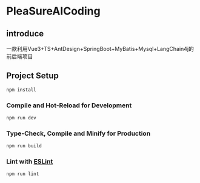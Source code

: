 # PleaSureAICoding
## introduce
一款利用Vue3+TS+AntDesign+SpringBoot+MyBatis+Mysql+LangChain4j的前后端项目

## Project Setup

```sh
npm install
```

### Compile and Hot-Reload for Development

```sh
npm run dev
```

### Type-Check, Compile and Minify for Production

```sh
npm run build
```

### Lint with [ESLint](https://eslint.org/)

```sh
npm run lint
```

